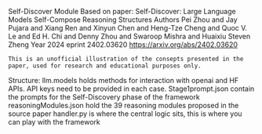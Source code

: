 Self-Discover Module
    Based on paper:
        Self-Discover: Large Language Models Self-Compose Reasoning Structures 
        Authors Pei Zhou and Jay Pujara and Xiang Ren and Xinyun Chen and Heng-Tze Cheng and Quoc V. Le and Ed H. Chi and Denny Zhou and Swaroop Mishra and Huaixiu Steven Zheng
        Year 2024
        eprint 2402.03620
        https://arxiv.org/abs/2402.03620

    This is an unofficial illustration of the consepts presented in the paper, used for research and educational purposes only.

Structure:
    llm.models holds methods for interaction with openai and HF APIs. API keys need to be provided in each case.
    Stage1prompt.json contain the prompts for the Self-Discovery phase of the framework
    reasoningModules.json hold the 39 reasoning modules proposed in the source paper
    handler.py is where the central logic sits, this is where you can play with the framework